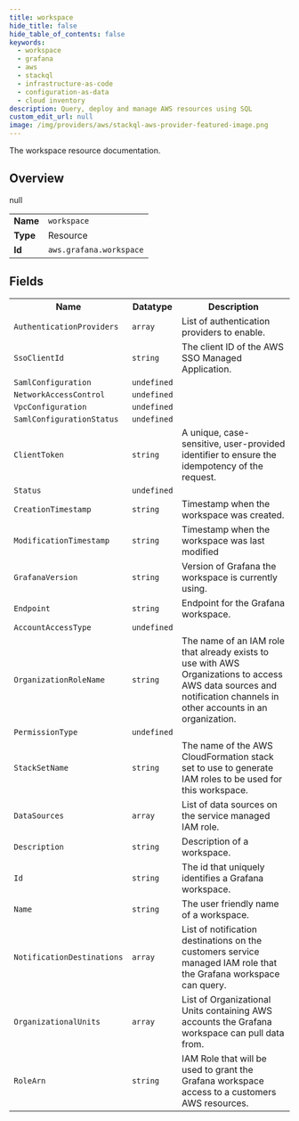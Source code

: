 ```yaml
---
title: workspace
hide_title: false
hide_table_of_contents: false
keywords:
  - workspace
  - grafana
  - aws
  - stackql
  - infrastructure-as-code
  - configuration-as-data
  - cloud inventory
description: Query, deploy and manage AWS resources using SQL
custom_edit_url: null
image: /img/providers/aws/stackql-aws-provider-featured-image.png
---
```

The workspace resource documentation.

## Overview
<table><tbody>
<tr><td><b>Name</b></td><td><code>workspace</code></td></tr>
<tr><td><b>Type</b></td><td>Resource</td></tr>
null
<tr><td><b>Id</b></td><td><code>aws.grafana.workspace</code></td></tr>
</tbody></table>

## Fields
<table><tbody>
<tr><th>Name</th><th>Datatype</th><th>Description</th></tr>
<tr><td><code>AuthenticationProviders</code></td><td><code>array</code></td><td>List of authentication providers to enable.</td></tr><tr><td><code>SsoClientId</code></td><td><code>string</code></td><td>The client ID of the AWS SSO Managed Application.</td></tr><tr><td><code>SamlConfiguration</code></td><td><code>undefined</code></td><td></td></tr><tr><td><code>NetworkAccessControl</code></td><td><code>undefined</code></td><td></td></tr><tr><td><code>VpcConfiguration</code></td><td><code>undefined</code></td><td></td></tr><tr><td><code>SamlConfigurationStatus</code></td><td><code>undefined</code></td><td></td></tr><tr><td><code>ClientToken</code></td><td><code>string</code></td><td>A unique, case-sensitive, user-provided identifier to ensure the idempotency of the request.</td></tr><tr><td><code>Status</code></td><td><code>undefined</code></td><td></td></tr><tr><td><code>CreationTimestamp</code></td><td><code>string</code></td><td>Timestamp when the workspace was created.</td></tr><tr><td><code>ModificationTimestamp</code></td><td><code>string</code></td><td>Timestamp when the workspace was last modified</td></tr><tr><td><code>GrafanaVersion</code></td><td><code>string</code></td><td>Version of Grafana the workspace is currently using.</td></tr><tr><td><code>Endpoint</code></td><td><code>string</code></td><td>Endpoint for the Grafana workspace.</td></tr><tr><td><code>AccountAccessType</code></td><td><code>undefined</code></td><td></td></tr><tr><td><code>OrganizationRoleName</code></td><td><code>string</code></td><td>The name of an IAM role that already exists to use with AWS Organizations to access AWS data sources and notification channels in other accounts in an organization.</td></tr><tr><td><code>PermissionType</code></td><td><code>undefined</code></td><td></td></tr><tr><td><code>StackSetName</code></td><td><code>string</code></td><td>The name of the AWS CloudFormation stack set to use to generate IAM roles to be used for this workspace.</td></tr><tr><td><code>DataSources</code></td><td><code>array</code></td><td>List of data sources on the service managed IAM role.</td></tr><tr><td><code>Description</code></td><td><code>string</code></td><td>Description of a workspace.</td></tr><tr><td><code>Id</code></td><td><code>string</code></td><td>The id that uniquely identifies a Grafana workspace.</td></tr><tr><td><code>Name</code></td><td><code>string</code></td><td>The user friendly name of a workspace.</td></tr><tr><td><code>NotificationDestinations</code></td><td><code>array</code></td><td>List of notification destinations on the customers service managed IAM role that the Grafana workspace can query.</td></tr><tr><td><code>OrganizationalUnits</code></td><td><code>array</code></td><td>List of Organizational Units containing AWS accounts the Grafana workspace can pull data from.</td></tr><tr><td><code>RoleArn</code></td><td><code>string</code></td><td>IAM Role that will be used to grant the Grafana workspace access to a customers AWS resources.</td></tr>
</tbody></table>